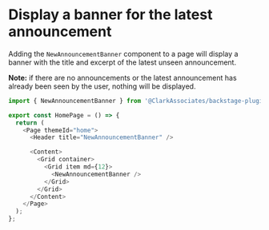 # Display a banner for the latest announcement

Adding the `NewAnnouncementBanner` component to a page will display a banner with the title and excerpt of the latest unseen announcement.

**Note:** if there are no announcements or the latest announcement has already been seen by the user, nothing will be displayed.

```ts
import { NewAnnouncementBanner } from '@ClarkAssociates/backstage-plugin-announcements';

export const HomePage = () => {
  return (
    <Page themeId="home">
      <Header title="NewAnnouncementBanner" />

      <Content>
        <Grid container>
          <Grid item md={12}>
            <NewAnnouncementBanner />
          </Grid>
        </Grid>
      </Content>
    </Page>
  );
};
```
